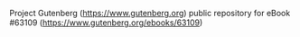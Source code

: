 Project Gutenberg (https://www.gutenberg.org) public repository for eBook #63109 (https://www.gutenberg.org/ebooks/63109)
